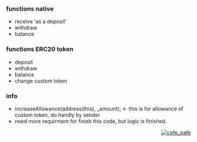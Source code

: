 ### functions native
- receive 'as a deposit'
- withdraw
- balance

### functions ERC20 token
- deposit
- withdraw
- balance
- change custom token

### info
- increaseAllowance(address(this), _amount); <- this is for allowance of custom token, do handly by sender
- need more requirment for finish this code, but logic is finished.

<p align="right"> 
  <a href="https://github.com/mosi-sol" target="blank">
  <img src="https://img.shields.io/badge/Multy%20Token-Wallet-blue?style=flat" alt="cafe_pafe" /></a>  
</p>
